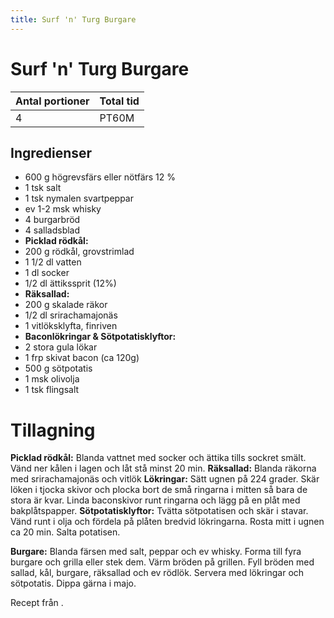 ```yaml
---
title: Surf 'n' Turg Burgare
---
```

# Surf 'n' Turg Burgare

| Antal portioner | Total tid |
| --------------- | --------- |
| 4               | PT60M     |

## Ingredienser
* 600 g högrevsfärs eller nötfärs 12 %
* 1 tsk salt
* 1 tsk nymalen svartpeppar
* ev 1-2 msk whisky
* 4 burgarbröd
* 4 salladsblad
* <b>Picklad rödkål:</b>
* 200 g rödkål, grovstrimlad
* 1 1/2 dl vatten
* 1 dl socker
* 1/2 dl ättikssprit (12%)
* <b>Räksallad:</b>
* 200 g skalade räkor
* 1/2 dl srirachamajonäs
* 1 vitlöksklyfta, finriven
* <b>Baconlökringar & Sötpotatisklyftor:</b>
* 2 stora gula lökar
* 1 frp skivat bacon (ca 120g)
* 500 g sötpotatis
* 1 msk olivolja
* 1 tsk flingsalt

# Tillagning
<b>Picklad rödkål:</b>
Blanda vattnet med socker och ättika tills sockret smält. Vänd ner kålen i lagen och låt stå minst 20 min.
<b>Räksallad:</b>
Blanda räkorna med srirachamajonäs och vitlök
<b>Lökringar:</b>
Sätt ugnen på 224 grader. Skär löken i tjocka skivor och plocka bort de små ringarna i mitten så bara de stora är kvar. Linda baconskivor runt ringarna och lägg på en plåt med bakplåtspapper.
<b>Sötpotatisklyftor:</b>
Tvätta sötpotatisen och skär i stavar. Vänd runt i olja och fördela på plåten bredvid lökringarna. Rosta mitt i ugnen ca 20 min. Salta potatisen.

<b>Burgare:</b>
Blanda färsen med salt, peppar och ev whisky. Forma till fyra burgare och grilla eller stek dem. Värm bröden på grillen.
Fyll bröden med sallad, kål, burgare, räksallad och ev rödlök. Servera med lökringar och sötpotatis. Dippa gärna i majo.


Recept från []().
